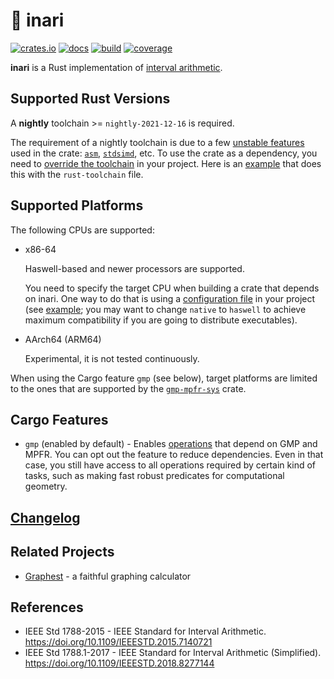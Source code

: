 # 🦊 inari

[![crates.io](https://img.shields.io/crates/v/inari.svg)](https://crates.io/crates/inari)
[![docs](https://img.shields.io/docsrs/inari)](https://docs.rs/inari)
[![build](https://img.shields.io/github/workflow/status/unageek/inari/build/master)](https://github.com/unageek/inari/actions?query=branch%3Amaster+workflow%3Abuild)
[![coverage](https://img.shields.io/coveralls/github/unageek/inari/master)](https://coveralls.io/github/unageek/inari?branch=master)

**inari** is a Rust implementation of [interval arithmetic](https://en.wikipedia.org/wiki/Interval_arithmetic).

## Supported Rust Versions

A **nightly** toolchain >= `nightly-2021-12-16` is required.

The requirement of a nightly toolchain is due to a few [unstable features](https://doc.rust-lang.org/stable/unstable-book/) used in the crate: [`asm`](https://doc.rust-lang.org/stable/unstable-book/library-features/asm.html), [`stdsimd`](https://doc.rust-lang.org/stable/unstable-book/library-features/stdsimd.html), etc. To use the crate as a dependency, you need to [override the toolchain](https://rust-lang.github.io/rustup/overrides.html) in your project. Here is an [example](https://github.com/unageek/graphest/blob/master/rust-toolchain) that does this with the `rust-toolchain` file.

## Supported Platforms

The following CPUs are supported:

- x86-64

  Haswell-based and newer processors are supported.

  You need to specify the target CPU when building a crate that depends on inari. One way to do that is using a [configuration file](https://doc.rust-lang.org/cargo/reference/config.html) in your project (see [example](https://github.com/unageek/graphest/blob/master/.cargo/config.toml); you may want to change `native` to `haswell` to achieve maximum compatibility if you are going to distribute executables).

- AArch64 (ARM64)

  Experimental, it is not tested continuously.

When using the Cargo feature `gmp` (see below), target platforms are limited to the ones that are supported by the [`gmp-mpfr-sys`](https://crates.io/crates/gmp-mpfr-sys) crate.

## Cargo Features

- `gmp` (enabled by default) - Enables [operations](https://docs.rs/inari/latest/inari/_docs/conformance/) that depend on GMP and MPFR. You can opt out the feature to reduce dependencies. Even in that case, you still have access to all operations required by certain kind of tasks, such as making fast robust predicates for computational geometry.

## [Changelog](CHANGELOG.md)

## Related Projects

- [Graphest](https://github.com/unageek/graphest) - a faithful graphing calculator

## References

- IEEE Std 1788-2015 - IEEE Standard for Interval Arithmetic. https://doi.org/10.1109/IEEESTD.2015.7140721
- IEEE Std 1788.1-2017 - IEEE Standard for Interval Arithmetic (Simplified). https://doi.org/10.1109/IEEESTD.2018.8277144
